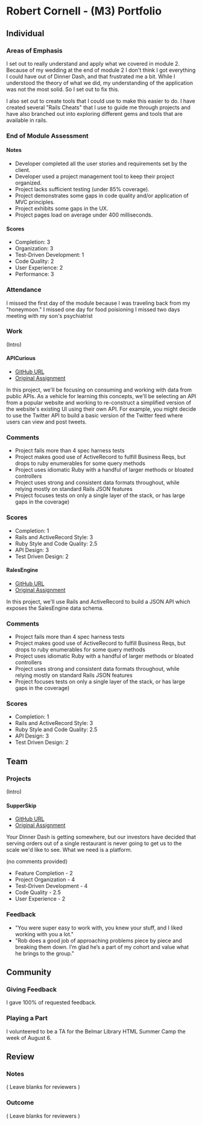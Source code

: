# Robert Cornell - (M3) Portfolio

## Individual

### Areas of Emphasis

I set out to really understand and apply what we covered in module 2.  Because of my wedding at the end of module 2 I don't think I got everything I could have out of Dinner Dash, and that frustrated me a bit.  While I understood the theory of what we did, my understanding of the application was not the most solid.  So I set out to fix this.  

I also set out to create tools that I could use to make this easier to do.  I have created several "Rails Cheats" that I use to guide me through projects and have also branched out into exploring different gems and tools that are available in rails.  

### End of Module Assessment

#### Notes
 * Developer completed all the user stories and requirements set by the client.
 * Developer used a project management tool to keep their project organized.
 * Project lacks sufficient testing (under 85% coverage).
 * Project demonstrates some gaps in code quality and/or application of MVC principles.
 * Project exhibits some gaps in the UX.
 * Project pages load on average under 400 milliseconds.

#### Scores
  * Completion: 3
  * Organization: 3
  * Test-Driven Development: 1
  * Code Quality: 2
  * User Experience: 2
  * Performance: 3

### Attendance

I missed the first day of the module because I was traveling back from my "honeymoon."
I missed one day for food poisioning
I missed two days meeting with my son's psychiatrist

### Work

(Intro)

#### APICurious

* [GitHub URL](https://github.com/RMCornell/api_curious_instagram)
* [Original Assignment](https://github.com/turingschool/curriculum/blob/master/source/projects/apicurious.markdown)

In this project, we'll be focusing on consuming and working with data from public APIs. As a vehicle for learning this concepts, we'll be selecting an API from a popular website and working to re-construct a simplified version of the website's existing UI using their own API. For example, you might decide to use the Twitter API to build a basic version of the Twitter feed where users can view and post tweets.

### Comments
* Project fails more than 4 spec harness tests
* Project makes good use of ActiveRecord to fulfill Business Reqs, but drops to ruby enumerables for some query methods
* Project uses idiomatic Ruby with a handful of larger methods or bloated controllers
* Project uses strong and consistent data formats throughout, while relying mostly on standard Rails JSON features
* Project focuses tests on only a single layer of the stack, or has large gaps in the coverage)

### Scores
* Completion: 1
* Rails and ActiveRecord Style: 3
* Ruby Style and Code Quality: 2.5
* API Design: 3
* Test Driven Design: 2


#### RalesEngine

* [GitHub URL](https://github.com/RMCornell/ralesengine)
* [Original Assignment](https://github.com/turingschool/curriculum/blob/master/source/projects/rales_engine.markdown)

In this project, we'll use Rails and ActiveRecord to build a JSON API which exposes the SalesEngine data schema.

### Comments
* Project fails more than 4 spec harness tests
* Project makes good use of ActiveRecord to fulfill Business Reqs, but drops to ruby enumerables for some query methods
* Project uses idiomatic Ruby with a handful of larger methods or bloated controllers
* Project uses strong and consistent data formats throughout, while relying mostly on standard Rails JSON features
* Project focuses tests on only a single layer of the stack, or has large gaps in the coverage)

### Scores
* Completion: 1
* Rails and ActiveRecord Style: 3
* Ruby Style and Code Quality: 2.5
* API Design: 3
* Test Driven Design: 2


## Team

### Projects

(Intro)

#### SupperSkip

* [GitHub URL]()
* [Original Assignment]()

Your Dinner Dash is getting somewhere, but our investors have decided that serving orders out of a single restaurant is never going to get us to the scale we'd like to see. What we need is a platform.

(no comments provided)

 * Feature Completion - 2
 * Project Organization - 4
 * Test-Driven Development - 4
 * Code Quality - 2.5
 * User Experience - 2

### Feedback
 * "You were super easy to work with, you knew your stuff, and I liked working with you a lot."
 * "Rob does a good job of approaching problems piece by piece and breaking them down. I’m glad he’s a part of my cohort and value what he brings to the group."


## Community

### Giving Feedback

I gave 100% of requested feedback.

### Playing a Part

I volunteered to be a TA for the Belmar Library HTML Summer Camp the week of August 6. 

## Review

### Notes

( Leave blanks for reviewers )

### Outcome

( Leave blanks for reviewers )
